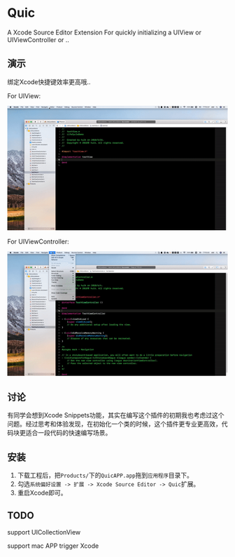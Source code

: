 # Quic
A Xcode Source Editor Extension For quickly initializing a UIView or UIViewController or ..

## 演示

绑定Xcode快捷键效率更高哦..

For UIView:

![](/Resource/initView.gif)

For UIViewController:

![](/Resource/initVC.gif)

## 讨论

有同学会想到Xcode Snippets功能，其实在编写这个插件的初期我也考虑过这个问题。经过思考和体验发现，在初始化一个类的时候，这个插件更专业更高效，代码块更适合一段代码的快速编写场景。

## 安装
1. 下载工程后，把`Products/`下的`QuicAPP.app`拖到`应用程序`目录下。
2. 勾选`系统偏好设置 -> 扩展 -> Xcode Source Editor -> Quic`扩展。
3. 重启Xcode即可。

## TODO

support UICollectionView

support mac APP trigger  Xcode
